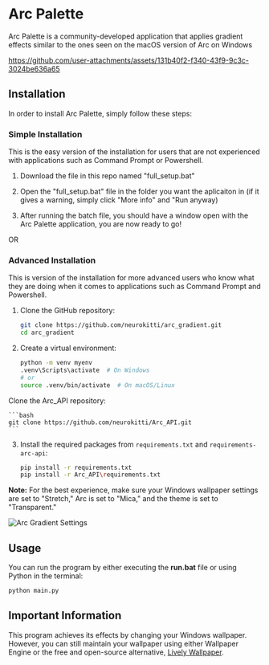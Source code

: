 # Arc Palette

Arc Palette is a community-developed application that applies gradient effects similar to the ones seen on the macOS version of Arc on Windows

https://github.com/user-attachments/assets/131b40f2-f340-43f9-9c3c-3024be636a65

## Installation

In order to install Arc Palette, simply follow these steps:

### Simple Installation
This is the easy version of the installation for users that are not experienced with applications such as Command Prompt or Powershell.

1. Download the file in this repo named "full_setup.bat"

2. Open the "full_setup.bat" file in the folder you want the aplicaiton in (if it gives a warning, simply click "More info" and "Run anyway)

3. After running the batch file, you should have a window open with the Arc Palette application, you are now ready to go!

OR

### Advanced Installation
This is version of the installation for more advanced users who know what they are doing when it comes to applications such as Command Prompt and Powershell.
   
1. Clone the GitHub repository:

    ```bash
    git clone https://github.com/neurokitti/arc_gradient.git
    cd arc_gradient
    ```

2. Create a virtual environment:

    ```bash
    python -m venv myenv
    .venv\Scripts\activate  # On Windows
    # or
    source .venv/bin/activate  # On macOS/Linux
    ```
 Clone the Arc_API repository:

    ```bash
    git clone https://github.com/neurokitti/Arc_API.git
    ```
3. Install the required packages from `requirements.txt` and `requirements-arc-api`:

    ```bash
    pip install -r requirements.txt
    pip install -r Arc_API\requirements.txt
    ```

**Note:** For the best experience, make sure your Windows wallpaper settings are set to "Stretch," Arc is set to "Mica," and the theme is set to "Transparent."

![Arc Gradient Settings](https://github.com/user-attachments/assets/0a4e5dfa-b175-4b3e-b760-b2367121e7d1)

## Usage

You can run the program by either executing the **run.bat** file or using Python in the terminal:

```bash
python main.py
```

## Important Information

This program achieves its effects by changing your Windows wallpaper. However, you can still maintain your wallpaper using either Wallpaper Engine or the free and open-source alternative, [Lively Wallpaper](https://github.com/rocksdanister/lively).
